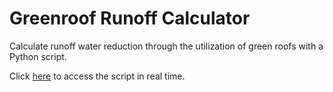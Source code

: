 <h1>Greenroof Runoff Calculator</h1>
<p>Calculate runoff water reduction through the utilization of green roofs with a Python script.</p>
<p>Click <a href="https://repl.it/@hershyz/Greenroof-Runoff-Calculator">here</a> to access the script in real time.</p>
